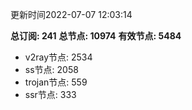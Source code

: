 更新时间2022-07-07 12:03:14

**总订阅: 241**
**总节点: 10974**
**有效节点: 5484**
- v2ray节点: 2534
- ss节点: 2058
- trojan节点: 559
- ssr节点: 333
